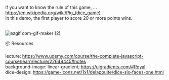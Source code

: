 If you want to know the rule of this game, ... https://en.wikipedia.org/wiki/Pig_(dice_game)<br/> 
In this demo, the first player to score 20 or more points wins.<br/> <br/> 

![ezgif com-gif-maker (2)](https://github.com/annespace/pig-game/assets/124949697/504bb293-74d6-4350-a6ea-db6242b82dc9)


📦 Resources<br/> <br/> 
lecture: https://www.udemy.com/course/the-complete-javascript-course/learn/lecture/22648445#notes<br/> 
background-image: linear-gradient; https://uigradients.com/#Royal<br/> 
dice-design: https://game-icons.net/1x1/delapouite/dice-six-faces-one.html<br/> 
